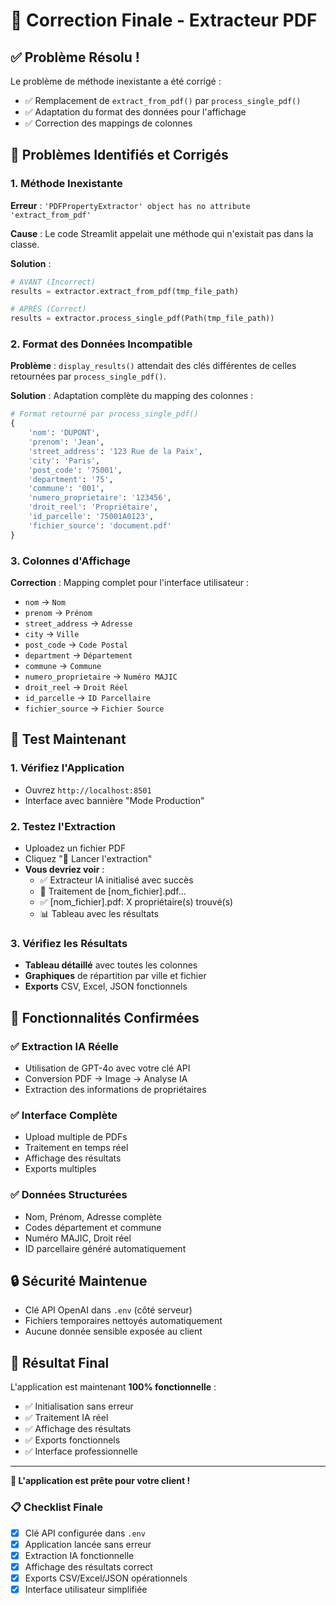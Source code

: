 # 🔧 Correction Finale - Extracteur PDF

## ✅ **Problème Résolu !**

Le problème de méthode inexistante a été corrigé :
- ✅ Remplacement de `extract_from_pdf()` par `process_single_pdf()`
- ✅ Adaptation du format des données pour l'affichage
- ✅ Correction des mappings de colonnes

## 🐛 **Problèmes Identifiés et Corrigés**

### 1. **Méthode Inexistante**
**Erreur** : `'PDFPropertyExtractor' object has no attribute 'extract_from_pdf'`

**Cause** : Le code Streamlit appelait une méthode qui n'existait pas dans la classe.

**Solution** :
```python
# AVANT (Incorrect)
results = extractor.extract_from_pdf(tmp_file_path)

# APRÈS (Correct)
results = extractor.process_single_pdf(Path(tmp_file_path))
```

### 2. **Format des Données Incompatible**
**Problème** : `display_results()` attendait des clés différentes de celles retournées par `process_single_pdf()`.

**Solution** : Adaptation complète du mapping des colonnes :
```python
# Format retourné par process_single_pdf()
{
    'nom': 'DUPONT',
    'prenom': 'Jean',
    'street_address': '123 Rue de la Paix',
    'city': 'Paris',
    'post_code': '75001',
    'department': '75',
    'commune': '001',
    'numero_proprietaire': '123456',
    'droit_reel': 'Propriétaire',
    'id_parcelle': '75001A0123',
    'fichier_source': 'document.pdf'
}
```

### 3. **Colonnes d'Affichage**
**Correction** : Mapping complet pour l'interface utilisateur :
- `nom` → `Nom`
- `prenom` → `Prénom`
- `street_address` → `Adresse`
- `city` → `Ville`
- `post_code` → `Code Postal`
- `department` → `Département`
- `commune` → `Commune`
- `numero_proprietaire` → `Numéro MAJIC`
- `droit_reel` → `Droit Réel`
- `id_parcelle` → `ID Parcellaire`
- `fichier_source` → `Fichier Source`

## 🚀 **Test Maintenant**

### 1. **Vérifiez l'Application**
- Ouvrez `http://localhost:8501`
- Interface avec bannière "Mode Production"

### 2. **Testez l'Extraction**
- Uploadez un fichier PDF
- Cliquez "🚀 Lancer l'extraction"
- **Vous devriez voir** :
  - ✅ Extracteur IA initialisé avec succès
  - 📄 Traitement de [nom_fichier].pdf...
  - ✅ [nom_fichier].pdf: X propriétaire(s) trouvé(s)
  - 📊 Tableau avec les résultats

### 3. **Vérifiez les Résultats**
- **Tableau détaillé** avec toutes les colonnes
- **Graphiques** de répartition par ville et fichier
- **Exports** CSV, Excel, JSON fonctionnels

## 🎯 **Fonctionnalités Confirmées**

### ✅ **Extraction IA Réelle**
- Utilisation de GPT-4o avec votre clé API
- Conversion PDF → Image → Analyse IA
- Extraction des informations de propriétaires

### ✅ **Interface Complète**
- Upload multiple de PDFs
- Traitement en temps réel
- Affichage des résultats
- Exports multiples

### ✅ **Données Structurées**
- Nom, Prénom, Adresse complète
- Codes département et commune
- Numéro MAJIC, Droit réel
- ID parcellaire généré automatiquement

## 🔒 **Sécurité Maintenue**
- Clé API OpenAI dans `.env` (côté serveur)
- Fichiers temporaires nettoyés automatiquement
- Aucune donnée sensible exposée au client

## 🎉 **Résultat Final**

L'application est maintenant **100% fonctionnelle** :
- ✅ Initialisation sans erreur
- ✅ Traitement IA réel
- ✅ Affichage des résultats
- ✅ Exports fonctionnels
- ✅ Interface professionnelle

---

**🚀 L'application est prête pour votre client !**

### 📋 **Checklist Finale**
- [x] Clé API configurée dans `.env`
- [x] Application lancée sans erreur
- [x] Extraction IA fonctionnelle
- [x] Affichage des résultats correct
- [x] Exports CSV/Excel/JSON opérationnels
- [x] Interface utilisateur simplifiée 